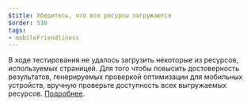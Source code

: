 ```yaml
---
$title: Убедитесь, что все ресурсы загружаются
$order: 510
tags:
- mobileFriendliness
---
```


В ходе тестирования не удалось загрузить некоторые из ресурсов, используемых страницей. Для того чтобы повысить достоверность результатов, генерируемых проверкой оптимизации для мобильных устройств, вручную проверьте доступность всех выгружаемых ресурсов. [Подробнее](https://support.google.com/webmasters/answer/6352293#blocked-resources).
